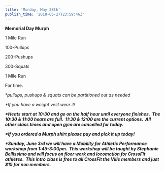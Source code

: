 ```yaml
---
title: 'Monday, May 28th'
publish_time: '2018-05-27T23:59:46Z'
---
```


**Memorial Day Murph**

1 Mile Run

100-Pullups

200-Pushups

300-Squats

1 Mile Run

For time.

*\*pullups, pushups & squats can be partitioned out as needed*

*\*If you have a weight vest wear it!*

***\*Heats start at 10:30 and go on the half hour until everyone
finishes.  The 10:30 & 11:00 heats are full.  11:30 & 12:00 are the
current options.  All other class times and open gym are cancelled for
today.***

***\*If you ordered a Murph shirt please pay and pick it up today!***

***\*Sunday, June 3rd we will have a Mobility for Athletic Performance
workshop from 1:45-3:00pm.  This workshop will be taught by Stephanie
Bellissimo and will focus on floor work and locomotion for CrossFit
athletes.  This intro class is free to all CrossFit the Ville members
and just \$15 for non members.***
